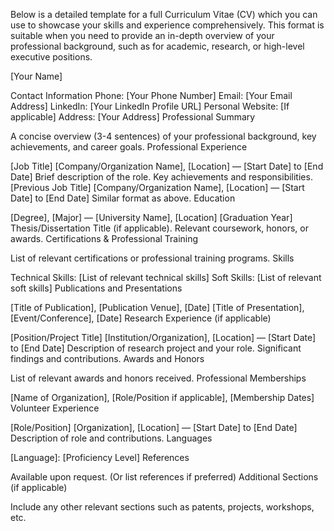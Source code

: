 Below is a detailed template for a full Curriculum Vitae (CV) which you can use to showcase your skills and experience comprehensively. 
This format is suitable when you need to provide an in-depth overview of your professional background, such as for academic, research, or high-level executive positions.

[Your Name]

Contact Information
Phone: [Your Phone Number]
Email: [Your Email Address]
LinkedIn: [Your LinkedIn Profile URL]
Personal Website: [If applicable]
Address: [Your Address]
Professional Summary

A concise overview (3-4 sentences) of your professional background, key achievements, and career goals.
Professional Experience

[Job Title]
[Company/Organization Name], [Location] — [Start Date] to [End Date]
Brief description of the role.
Key achievements and responsibilities.
[Previous Job Title]
[Company/Organization Name], [Location] — [Start Date] to [End Date]
Similar format as above.
Education

[Degree], [Major] — [University Name], [Location] [Graduation Year]
Thesis/Dissertation Title (if applicable).
Relevant coursework, honors, or awards.
Certifications & Professional Training

List of relevant certifications or professional training programs.
Skills

Technical Skills: [List of relevant technical skills]
Soft Skills: [List of relevant soft skills]
Publications and Presentations

[Title of Publication], [Publication Venue], [Date]
[Title of Presentation], [Event/Conference], [Date]
Research Experience (if applicable)

[Position/Project Title]
[Institution/Organization], [Location] — [Start Date] to [End Date]
Description of research project and your role.
Significant findings and contributions.
Awards and Honors

List of relevant awards and honors received.
Professional Memberships

[Name of Organization], [Role/Position if applicable], [Membership Dates]
Volunteer Experience

[Role/Position]
[Organization], [Location] — [Start Date] to [End Date]
Description of role and contributions.
Languages

[Language]: [Proficiency Level]
References

Available upon request. (Or list references if preferred)
Additional Sections (if applicable)

Include any other relevant sections such as patents, projects, workshops, etc.

